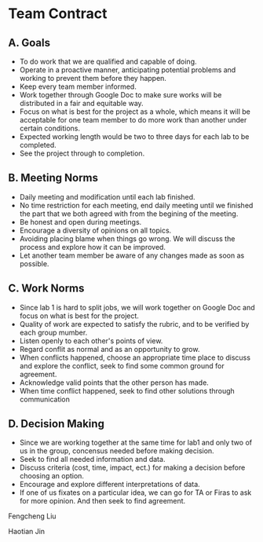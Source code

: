 # Team Contract

## A. Goals

- To do work that we are qualified and capable of doing.
- Operate in a proactive manner, anticipating potential problems and working to prevent them before they happen.
- Keep every team member informed.
- Work together through Google Doc to make sure works will be distributed in a fair and equitable way.
- Focus on what is best for the project as a whole, which means it will be acceptable for one team member to do more work than another under certain conditions.
- Expected working length would be two to three days for each lab to be completed.
- See the project through to completion.

## B. Meeting Norms

- Daily meeting and modification until each lab finished.
- No time restriction for each meeting, end daily meeting until we finished the part that we both agreed with from the begining of the meeting.
- Be honest and open during meetings.
- Encourage a diversity of opinions on all topics.
- Avoiding placing blame when things go wrong. We will discuss the process and explore how it can be improved.
- Let another team member be aware of any changes made as soon as possible.

## C. Work Norms

- Since lab 1 is hard to split jobs, we will work together on Google Doc and focus on what is best for the project.
- Quality of work are expected to satisfy the rubric, and to be verified by each group mumber.
- Listen openly to each other's points of view.
- Regard conflit as normal and as an opportunity to grow.
- When conflicts happened, choose an appropriate time place to discuss and explore the conflict, seek to find some common ground for agreement.
- Acknowledge valid points that the other person has made.
- When time conflict happened, seek to find other solutions through communication

## D. Decision Making

- Since we are working together at the same time for lab1 and only two of us in the group, concensus needed before making decision.
- Seek to find all needed information and data.
- Discuss criteria (cost, time, impact, ect.) for making a decision before choosing an option.
- Encourage and explore different interpretations of data.
- If one of us fixates on a particular idea, we can go for TA or Firas to ask for more opinion. And then seek to find agreement.

Fengcheng Liu

Haotian Jin
